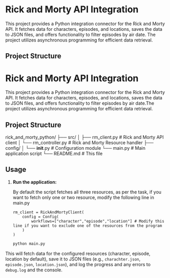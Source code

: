 # Rick and Morty API Integration

This project provides a Python integration connector for the Rick and Morty API. It fetches data for characters, episodes, and locations, saves the data to JSON files, and offers functionality to filter episodes by air date.  The project utilizes asynchronous programming for efficient data retrieval.

## Project Structure

# Rick and Morty API Integration

This project provides a Python integration connector for the Rick and Morty API. It fetches data for characters, episodes, and locations, saves the data to JSON files, and offers functionality to filter episodes by air date.The project utilizes asynchronous programming for efficient data retrieval.

## Project Structure

rick_and_morty_python/
├── src/
│   ├── rm_client.py        # Rick and Morty API client
│   └── rm_controller.py    # Rick and Morty Resource handler
├── config/
│   └── __init__.py         # Configuration module
└── main.py             # Main application script
└── README.md           # This file

## Usage


1.  **Run the application:**

    By default the script fetches all three resources, as per the task, if you want to fetch only one or two resource, modify the following line in main.py

    ```
    rm_client = RickAndMortyClient(
        config = Config(
            workflows=["character","episode","location"] # Modify this line if you want to exclude one of the resources from the program
        )
    )
    ```

    ```bash
    python main.py
    ```

This will fetch data for the configured resources (character, episode, location by default), save it to JSON files (e.g., `charachter.json`, `episode.json`, `location.json`), and log the progress and any errors to `debug.log` and the console.